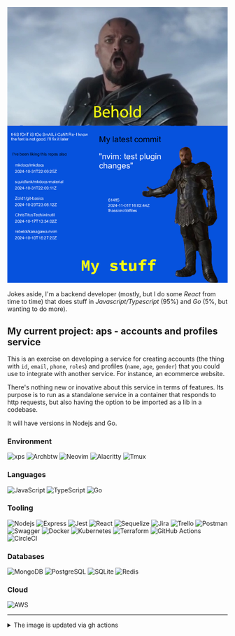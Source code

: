 ![behold my stuff](./behold-no-bg-latest.png)

Jokes aside, I'm a backend developer (mostly, but I do some <i>React</i> from time to time) that does stuff in <i>Javascript/Typescript</i> (95%) and <i>Go</i> (5%, but wanting to do more).

## My current project: aps - accounts and profiles service

This is an exercise on developing a service for creating accounts (the thing with `id`, `email`, `phone`, `roles`) and profiles (`name`, `age`, `gender`) that you could use to integrate with another service. For instance, an ecommerce website.

There's nothing new or inovative about this service in terms of features. Its purpose is to run as a standalone service in a container that responds to http requests, but also having the option to be imported as a lib in a codebase.

It will have versions in Nodejs and Go.


### Environment
![xps](https://img.shields.io/badge/dell-XPS%209320%20-007DB8?style=for-the-badge&logo=dell&logoColor=white)
![Archbtw](https://img.shields.io/badge/Arch_Linux-1793D1?style=for-the-badge&logo=arch-linux&logoColor=white)
![Neovim](https://img.shields.io/badge/NeoVim-%2357A143.svg?&style=for-the-badge&logo=neovim&logoColor=white)
![Alacritty](https://img.shields.io/badge/alacritty-F46D01?style=for-the-badge&logo=alacritty&logoColor=white)
![Tmux](https://img.shields.io/badge/tmux-1BB91F?style=for-the-badge&logo=tmux&logoColor=white)

### Languages
![JavaScript](https://img.shields.io/badge/javascript-%23323330.svg?style=for-the-badge&logo=javascript&logoColor=%23F7DF1E)
![TypeScript](https://img.shields.io/badge/typescript-%23007ACC.svg?style=for-the-badge&logo=typescript&logoColor=white)
![Go](https://img.shields.io/badge/Go-00ADD8?style=for-the-badge&logo=go&logoColor=white)

### Tooling
![Nodejs](https://img.shields.io/badge/Node.js-43853D?style=for-the-badge&logo=node.js&logoColor=white)
![Express](https://img.shields.io/badge/Express.js-404D59?style=for-the-badge)
![Jest](https://img.shields.io/badge/-jest-%23C21325?style=for-the-badge&logo=jest&logoColor=white)
![React](https://img.shields.io/badge/react-%2320232a.svg?style=for-the-badge&logo=react&logoColor=%2361DAFB)
![Sequelize](https://img.shields.io/badge/sequelize-323330?style=for-the-badge&logo=sequelize&logoColor=blue)
![Jira](https://img.shields.io/badge/jira-%230A0FFF.svg?style=for-the-badge&logo=jira&logoColor=white)
![Trello](https://img.shields.io/badge/Trello-%23026AA7.svg?style=for-the-badge&logo=Trello&logoColor=white)
![Postman](https://img.shields.io/badge/Postman-FF6C37?style=for-the-badge&logo=postman&logoColor=white)
![Swagger](https://img.shields.io/badge/Swagger-85EA2D?style=for-the-badge&logo=Swagger&logoColor=white)
![Docker](https://img.shields.io/badge/Docker-2CA5E0?style=for-the-badge&logo=docker&logoColor=white)
![Kubernetes](https://img.shields.io/badge/kubernetes-326ce5.svg?&style=for-the-badge&logo=kubernetes&logoColor=white)
![Terraform](https://img.shields.io/badge/terraform-%235835CC.svg?style=for-the-badge&logo=terraform&logoColor=white)
![GitHub Actions](https://img.shields.io/badge/github%20actions-%232671E5.svg?style=for-the-badge&logo=githubactions&logoColor=white)
![CircleCI](https://img.shields.io/badge/circle%20ci-%23161616.svg?style=for-the-badge&logo=circleci&logoColor=white)

### Databases
![MongoDB](https://img.shields.io/badge/MongoDB-4EA94B?style=for-the-badge&logo=mongodb&logoColor=white)
![PostgreSQL](https://img.shields.io/badge/PostgreSQL-316192?style=for-the-badge&logo=postgresql&logoColor=white)
![SQLite](https://img.shields.io/badge/SQLite-07405E?style=for-the-badge&logo=sqlite&logoColor=white)
![Redis](https://img.shields.io/badge/redis-%23DD0031.svg?style=for-the-badge&logo=redis&logoColor=white)

### Cloud
![AWS](https://img.shields.io/badge/Amazon_AWS-FF9900?style=for-the-badge&logo=amazonaws&logoColor=white)

--------------- 
<details>
  <summary>The image is updated via gh actions</summary>
  
  The idea behind it is:
  - call GitHub's REST API (using [@octokit/rest](https://octokit.github.io/rest.js/v20)) for the latests public acitivity in my account
  - filter the latest commit (message, sha, date, repo)
  - filter the 5 latest starred/watched repos (repo, date)
  - edit the [base image](./behold-no-bg.png) using [Jimp](https://github.com/jimp-dev/jimp) to place the text in the _correct_ spot
  - save a new copy of that image, making it overwrite [behold-no-bg-latest.png](./behold-no-bg-latest.png)
  - commit the changes via [this little action](.github/workflows/readme.yml)

  It runs every 10 minutes [or so](https://docs.github.com/en/actions/using-workflows/events-that-trigger-workflows#schedule) and when something changes compared to the last data fetch (in this case, the generated image is diff'ed, so there is that), we commit this changes and the new image is published.

  [The code that does it.](./src/index.ts)

Last updated at: Mon Nov 18 20:42:26 UTC 2024
![readme](https://github.com/thassiov/thassiov/actions/workflows/readme.yml/badge.svg)
</details>
